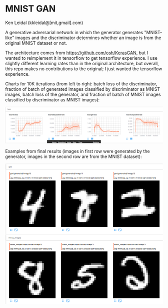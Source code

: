 MNIST GAN
=====================================
Ken Leidal (kkleidal@[mit,gmail].com)

A generative adversarial network in which the generator
generates "MNIST-like" images and the discriminator determines
whether an image is from the original MNIST dataset or not.

The architecture comes from https://github.com/osh/KerasGAN,
but I wanted to reimplement it in tensorflow to get tensorflow
experience.  I use slightly different learning rates than in
the original architecture, but overall, this repo makes no
contributions to the original; I just wanted the tensorflow
experience.

Charts for 10K iterations (from left to right: batch loss of the
discriminator, fraction of batch of
generated images classified by discriminator as MNIST images,
batch loss of the generator, and fraction of batch of
MNIST images classified by discriminator as MNIST images):

![Charts](./results/gan-charts.png)

Examples from final results
(images in first row were generated by the generator,
images in the second row are from the MNIST dataset):

![Example](./results/gan-results.png)
